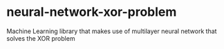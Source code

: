 # neural-network-xor-problem
Machine Learning library that makes use of multilayer neural network that solves the XOR problem
